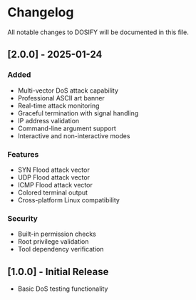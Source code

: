 # Changelog

All notable changes to DOSIFY will be documented in this file.

## [2.0.0] - 2025-01-24

### Added
- Multi-vector DoS attack capability
- Professional ASCII art banner
- Real-time attack monitoring
- Graceful termination with signal handling
- IP address validation
- Command-line argument support
- Interactive and non-interactive modes

### Features
- SYN Flood attack vector
- UDP Flood attack vector  
- ICMP Flood attack vector
- Colored terminal output
- Cross-platform Linux compatibility

### Security
- Built-in permission checks
- Root privilege validation
- Tool dependency verification

## [1.0.0] - Initial Release
- Basic DoS testing functionality
